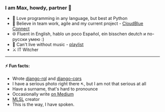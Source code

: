 ### I am Max, howdy, partner 👋

- 🐍 Love programming in any language, but best at Python
- 🤝 Believe in team work, agile and my current project - [CloudBlue Connect](https://www.cloudblue.com/connect/)
- 🌐 Fluent in English, hablo un poco Español, ein bisschen deutch и по-русски умею :)
- 🎸 Can't live without music - [playlist](https://www.youtube.com/watch?v=dQw4w9WgXcQ)
- ⚔️ IT Witcher

--------

#### ⚡ Fun facts:
- Wrote [django-rql](https://github.com/cloudblue/django-rql) and [django-cqrs](https://github.com/cloudblue/django-cqrs)
- I have a serious photo right there ↖️, but I am not that serious at all
- Have a surname, that's hard to pronounce
- Occasionally write [on Medium](https://medium.com/@maxipavlovic)
- [MLSL](https://github.com/maxipavlovic/superleague) creator
- This is the way, I have spoken.
